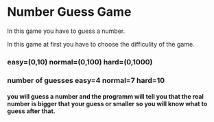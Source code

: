 # Number Guess Game

In this game you have to guess a number.

In this game at first you have to choose the difficulity of the game.

### easy=(0,10)    normal=(0,100)    hard=(0,1000)

### number of guesses  easy=4   normal=7   hard=10

#### you will guess a number and the programm will tell you that the real number is bigger that your guess or smaller so you will know what to guess after that.

